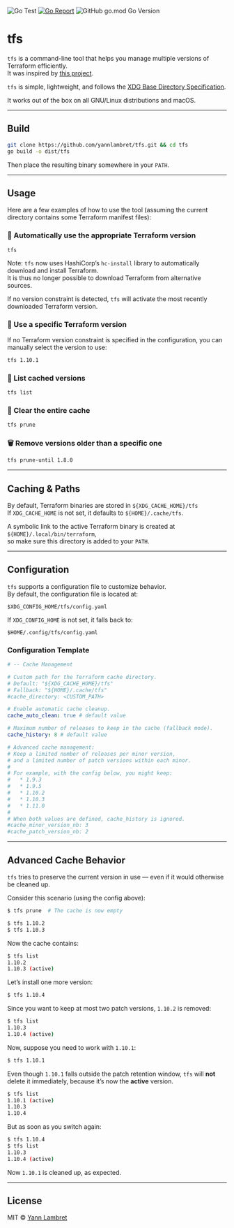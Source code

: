 ![Go Test](https://github.com/yannlambret/tfs/actions/workflows/test.yml/badge.svg)
[![Go Report](https://goreportcard.com/badge/github.com/yannlambret/tfs)](https://goreportcard.com/report/github.com/yannlambret/tfs)
![GitHub go.mod Go Version](https://img.shields.io/github/go-mod/go-version/yannlambret/tfs)


# tfs

`tfs` is a command-line tool that helps you manage multiple versions of Terraform efficiently.\
It was inspired by [this project](https://github.com/warrensbox/terraform-switcher).

`tfs` is simple, lightweight, and follows the [XDG Base Directory Specification](https://specifications.freedesktop.org/basedir-spec/basedir-spec-latest.html).

It works out of the box on all GNU/Linux distributions and macOS.

---

## Build

```bash
git clone https://github.com/yannlambret/tfs.git && cd tfs
go build -o dist/tfs
```

Then place the resulting binary somewhere in your `PATH`.

---

## Usage

Here are a few examples of how to use the tool (assuming the current directory contains some Terraform manifest files):

### 🔄 Automatically use the appropriate Terraform version

```bash
tfs
```

Note: `tfs` now uses HashiCorp’s `hc-install` library to automatically download and install Terraform.\
It is thus no longer possible to download Terraform from alternative sources.

If no version constraint is detected, `tfs` will activate the most recently downloaded Terraform version.

### 📌 Use a specific Terraform version
If no Terraform version constraint is specified in the configuration, you can manually select
the version to use:

```bash
tfs 1.10.1
```

### 📂 List cached versions

```bash
tfs list
```

### 🧹 Clear the entire cache

```bash
tfs prune
```

### 🗑️ Remove versions older than a specific one

```bash
tfs prune-until 1.8.0
```

---

## Caching & Paths

By default, Terraform binaries are stored in `${XDG_CACHE_HOME}/tfs`\
If `XDG_CACHE_HOME` is not set, it defaults to `${HOME}/.cache/tfs`.

A symbolic link to the active Terraform binary is created at `${HOME}/.local/bin/terraform`,\
so make sure this directory is added to your `PATH`.

---

## Configuration

`tfs` supports a configuration file to customize behavior.\
By default, the configuration file is located at:

```
$XDG_CONFIG_HOME/tfs/config.yaml
```

If `XDG_CONFIG_HOME` is not set, it falls back to:

```
$HOME/.config/tfs/config.yaml
```

### Configuration Template

```yaml
# -- Cache Management

# Custom path for the Terraform cache directory.
# Default: "${XDG_CACHE_HOME}/tfs"
# Fallback: "${HOME}/.cache/tfs"
#cache_directory: <CUSTOM_PATH>

# Enable automatic cache cleanup.
cache_auto_clean: true # default value

# Maximum number of releases to keep in the cache (fallback mode).
cache_history: 8 # default value

# Advanced cache management:
# Keep a limited number of releases per minor version,
# and a limited number of patch versions within each minor.
#
# For example, with the config below, you might keep:
#   * 1.9.3
#   * 1.9.5
#   * 1.10.2
#   * 1.10.3
#   * 1.11.0
#
# When both values are defined, cache_history is ignored.
#cache_minor_version_nb: 3
#cache_patch_version_nb: 2
```

---

## Advanced Cache Behavior

`tfs` tries to preserve the current version in use — even if it would otherwise be cleaned up.

Consider this scenario (using the config above):

```bash
$ tfs prune  # The cache is now empty

$ tfs 1.10.2
$ tfs 1.10.3
```

Now the cache contains:

```bash
$ tfs list
1.10.2
1.10.3 (active)
```

Let’s install one more version:

```bash
$ tfs 1.10.4
```

Since you want to keep at most two patch versions, `1.10.2` is removed:

```bash
$ tfs list
1.10.3
1.10.4 (active)
```

Now, suppose you need to work with `1.10.1`:

```bash
$ tfs 1.10.1
```

Even though `1.10.1` falls outside the patch retention window, `tfs` will **not** delete it immediately, because it’s now the **active** version.

```bash
$ tfs list
1.10.1 (active)
1.10.3
1.10.4
```

But as soon as you switch again:

```bash
$ tfs 1.10.4
$ tfs list
1.10.3
1.10.4 (active)
```

Now `1.10.1` is cleaned up, as expected.

---

## License

MIT © [Yann Lambret](https://github.com/yannlambret)
